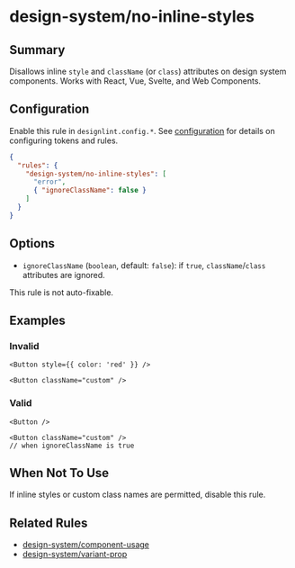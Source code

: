 # design-system/no-inline-styles

## Summary
Disallows inline `style` and `className` (or `class`) attributes on design system components. Works with React, Vue, Svelte, and Web Components.

## Configuration
Enable this rule in `designlint.config.*`. See [configuration](../../configuration.md) for details on configuring tokens and rules.

```json
{
  "rules": {
    "design-system/no-inline-styles": [
      "error",
      { "ignoreClassName": false }
    ]
  }
}
```

## Options
- `ignoreClassName` (`boolean`, default: `false`): if `true`, `className`/`class` attributes are ignored.

This rule is not auto-fixable.

## Examples

### Invalid

```tsx
<Button style={{ color: 'red' }} />
```

```tsx
<Button className="custom" />
```

### Valid

```tsx
<Button />
```

```tsx
<Button className="custom" />
// when ignoreClassName is true
```

## When Not To Use
If inline styles or custom class names are permitted, disable this rule.

## Related Rules
- [design-system/component-usage](./component-usage.md)
- [design-system/variant-prop](./variant-prop.md)

